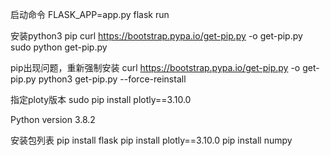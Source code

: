 启动命令
FLASK_APP=app.py flask run

安装python3 pip
curl https://bootstrap.pypa.io/get-pip.py -o get-pip.py
sudo python get-pip.py

pip出现问题，重新强制安装
curl https://bootstrap.pypa.io/get-pip.py -o get-pip.py
python3 get-pip.py --force-reinstall


指定ploty版本
sudo pip install plotly==3.10.0


Python version
3.8.2

安装包列表
pip install flask
pip install plotly==3.10.0
pip install numpy
